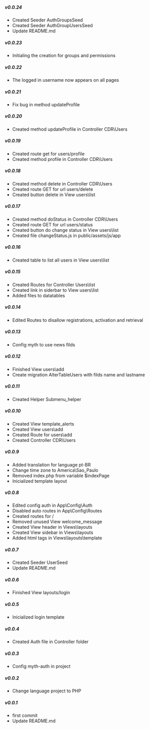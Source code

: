 ##### v0.0.24

- Created Seeder AuthGroupsSeed
- Created Seeder AuthGroupUsersSeed
- Update README.md

##### v0.0.23

- Initialing the creation for groups and permissions

##### v0.0.22

- The logged in username now appears on all pages

##### v0.0.21

- Fix bug in method updateProfile

##### v0.0.20

- Created method updateProfile in Controller CDR\Users

##### v0.0.19

- Created route get for users/profile
- Created method profile in Controller CDR\Users

##### v0.0.18

- Created method delete in Controller CDR\Users
- Created route GET for url users/delete
- Created button delete in View users\list

##### v0.0.17

- Created method doStatus in Controller CDR\Users
- Created route GET for url users/status
- Created button do change status in View users\list
- Created file changeStatus.js in public/assets/js/app

##### v0.0.16

- Created table to list all users in View users\list

##### v0.0.15

- Created Routes for Controller Users\list
- Created link in siderbar to View users\list
- Added files to datatables

##### v0.0.14

- Edited Routes to disallow registrations, activation and retrieval

##### v0.0.13

- Config myth to use news filds

##### v0.0.12

- Finished View users\add
- Create migration AlterTableUsers with filds name and lastname

##### v0.0.11

- Created Helper Submenu_helper

##### v0.0.10

- Created View template_alerts
- Created View users\add
- Created Route for users\add
- Created Controller CDR\Users

##### v0.0.9

- Added translation for language pt-BR
- Change time zone to America\Sao_Paulo
- Removed index.php from variable $indexPage
- Inicialized template layout

##### v0.0.8

- Edited config auth in App\Config\Auth
- Disabled auto routes in App\Config\Routes
- Created routes for /
- Removed unused View welcome_message
- Created View header in Views\layouts
- Created View sidebar in Views\layouts
- Added html tags in Views\layouts\template

##### v0.0.7

- Created Seeder UserSeed
- Update README.md

##### v0.0.6

- Finished View layouts/login

##### v0.0.5

- Inicialized login template

##### v0.0.4

- Created Auth file in Controller folder

##### v0.0.3

- Config myth-auth in project

##### v0.0.2

- Change language project to PHP

##### v0.0.1

- first commit
- Update README.md
